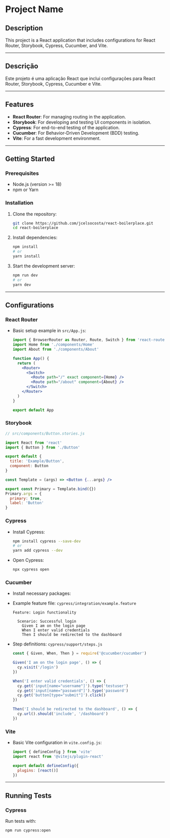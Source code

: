 # Project Name

## Description

This project is a React application that includes configurations for React Router, Storybook, Cypress, Cucumber, and Vite.

---

## Descrição

Este projeto é uma aplicação React que inclui configurações para React Router, Storybook, Cypress, Cucumber e Vite.

---

## Features

- **React Router**: For managing routing in the application.
- **Storybook**: For developing and testing UI components in isolation.
- **Cypress**: For end-to-end testing of the application.
- **Cucumber**: For Behavior-Driven Development (BDD) testing.
- **Vite**: For a fast development environment.

---

## Getting Started

### Prerequisites

- Node.js (version >= 18)
- npm or Yarn

### Installation

1. Clone the repository:

   ```bash
   git clone https://github.com/jcelsocosta/react-boilerplace.git
   cd react-boilerplace
   ```

2. Install dependencies:

   ```bash
   npm install
   # or
   yarn install
   ```

3. Start the development server:

   ```bash
   npm run dev
   # or
   yarn dev
   ```

---

## Configurations

### React Router

- Basic setup example in `src/App.js`:

  ```jsx
  import { BrowserRouter as Router, Route, Switch } from 'react-router-dom'
  import Home from './components/Home'
  import About from './components/About'

  function App() {
    return (
      <Router>
        <Switch>
          <Route path="/" exact component={Home} />
          <Route path="/about" component={About} />
        </Switch>
      </Router>
    )
  }

  export default App
  ```

### Storybook

```jsx
// src/components/Button.stories.js

import React from 'react'
import { Button } from './Button'

export default {
  title: 'Example/Button',
  component: Button
}

const Template = (args) => <Button {...args} />

export const Primary = Template.bind({})
Primary.args = {
  primary: true,
  label: 'Button'
}
```

### Cypress

- Install Cypress:

  ```bash
  npm install cypress --save-dev
  # or
  yarn add cypress --dev
  ```

- Open Cypress:

  ```bash
  npx cypress open
  ```

### Cucumber

- Install necessary packages:

- Example feature file: `cypress/integration/example.feature`

  ```gherkin
  Feature: Login functionality

    Scenario: Successful login
      Given I am on the login page
      When I enter valid credentials
      Then I should be redirected to the dashboard
  ```

- Step definitions: `cypress/support/steps.js`

  ```javascript
  const { Given, When, Then } = require('@cucumber/cucumber')

  Given('I am on the login page', () => {
    cy.visit('/login')
  })

  When('I enter valid credentials', () => {
    cy.get('input[name="username"]').type('testuser')
    cy.get('input[name="password"]').type('password')
    cy.get('button[type="submit"]').click()
  })

  Then('I should be redirected to the dashboard', () => {
    cy.url().should('include', '/dashboard')
  })
  ```

### Vite

- Basic Vite configuration in `vite.config.js`:

  ```javascript
  import { defineConfig } from 'vite'
  import react from '@vitejs/plugin-react'

  export default defineConfig({
    plugins: [react()]
  })
  ```

---

## Running Tests

### Cypress

Run tests with:

```bash
npm run cypress:open
```
